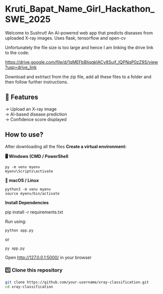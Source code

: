 # Kruti_Bapat_Name_Girl_Hackathon_SWE_2025

Welcome to Sushrut!
An AI-powered web app that predicts diseases from uploaded X-ray images.
Uses flask, tensorflow and open-cv

Unfortunately the file size is too large and hence I am linking the drive link to the code: 

https://drive.google.com/file/d/1qMEFbBIjqgkIACy8Sujf_IQPNqP0zZ9S/view?usp=drive_link

Download and extrtact from the zip file, add all these files to a folder and then follow further instructions.

## 🚀 Features
-> Upload an X-ray image  
-> AI-based disease prediction  
-> Confidence score displayed  

## How to use?
After downloading all the files
 **Create a virtual environment:**

  **🖥️ Windows (CMD / PowerShell**
  
  ```
  py -m venv myenv
  myenv\Scripts\activate
 ```

  **🍏 macOS / Linux**

  ```
  python3 -m venv myenv
  source myenv/bin/activate
```
  
**Install Dependencies**

pip install -r requirements.txt

Run using: 
```
python app.py
```
 or 
 ```
 py app.py
```

Open http://127.0.0.1:5000/ in your browser

### 1️⃣ Clone this repository

```sh
git clone https://github.com/your-username/xray-classification.git
cd xray-classification


